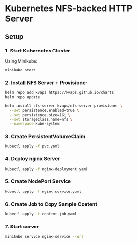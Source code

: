 # Kubernetes NFS-backed HTTP Server

##  Setup

### 1. Start Kubernetes Cluster

Using Minikube:

```bash
minikube start
```

### 2. Install NFS Server + Provisioner

```bash
helm repo add kvaps https://kvaps.github.io/charts
helm repo update

helm install nfs-server kvaps/nfs-server-provisioner \
  --set persistence.enabled=true \
  --set persistence.size=1Gi \
  --set storageClass.name=nfs \
  --namespace kube-system
```

### 3. Create PersistentVolumeClaim

```bash
kubectl apply -f pvc.yaml
```

### 4. Deploy nginx Server

```bash
kubectl apply -f nginx-deployment.yaml
```

### 5. Create NodePort Service

```bash
kubectl apply -f nginx-service.yaml
```

### 6. Create Job to Copy Sample Content

```bash
kubectl apply -f content-job.yaml
```

### 7. Start server

```bash
minikube service nginx-service --url
```

